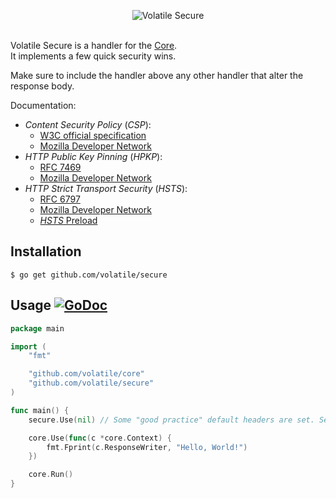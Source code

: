 <p align="center"><img src="http://volatile.whitedevops.com/images/repositories/secure/logo.png" alt="Volatile Secure" title="Volatile Secure"><br><br></p>

Volatile Secure is a handler for the [Core](https://github.com/volatile/core).  
It implements a few quick security wins.

Make sure to include the handler above any other handler that alter the response body.

Documentation:
- *Content Security Policy* (*CSP*):
  - [W3C official specification](http://www.w3.org/TR/CSP/)
  - [Mozilla Developer Network](https://developer.mozilla.org/en-US/docs/Web/Security/CSP/Using_Content_Security_Policy)
- *HTTP Public Key Pinning* (*HPKP*):
  - [RFC 7469](https://tools.ietf.org/html/rfc7469)
  - [Mozilla Developer Network](https://developer.mozilla.org/en-US/docs/Web/Security/Public_Key_Pinning)
- *HTTP Strict Transport Security* (*HSTS*):
  - [RFC 6797](https://tools.ietf.org/html/rfc6797)
  - [Mozilla Developer Network](https://developer.mozilla.org/en-US/docs/Web/Security/HTTP_strict_transport_security)
  - [*HSTS* Preload](https://hstspreload.appspot.com)

## Installation

```Shell
$ go get github.com/volatile/secure
```

## Usage [![GoDoc](https://godoc.org/github.com/volatile/secure?status.svg)](https://godoc.org/github.com/volatile/secure)

```Go
package main

import (
	"fmt"

	"github.com/volatile/core"
	"github.com/volatile/secure"
)

func main() {
	secure.Use(nil) // Some "good practice" default headers are set. See the secure.Options reference for specific options.

	core.Use(func(c *core.Context) {
		fmt.Fprint(c.ResponseWriter, "Hello, World!")
	})

	core.Run()
}
```
